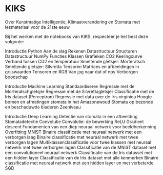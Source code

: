 # KIKS
Over Kunstmatige Intelligentie, Klimaatverandering en Stomata met lesmateriaal voor de 21ste eeuw

Bij het werken met de notebooks van KIKS, respecteer je het best deze volgorde:

Introductie Python
    Aan de slag
    Rekenen
    Datastructuur
    Structuren
    Datastructuur NumPy
    Functies
    Klassen
    Grafieken
    CO2
    Keelingcurve
    Verband tussen CO2 en temperatuur
    Smeltende gletsjer: Morteratsch
    Smeltende gletsjer: Silvretta
    Tensoren
    Matrices en afbeeldingen in grijswaarden
    Tensoren en RGB
	Van jpg naar dat of npy
	Verborgen boodschap

Introductie Machine Learning
    Standaardiseren
    Regressie met de Morteratschgletsjer 
    Regressie met de Silvrettagletsjer
    Classificatie met de Iris dataset (Perceptron)
    Regressie met data over de Iris virginica
    Hoogte bomen en afmetingen stomata in het Amazonewoud
    Stomata op bezonde en beschaduwde bladeren
	Zeeniveau
    
Introductie Deep Learning
    Detectie van stomata in een afbeelding
	Stomatadetectie
    Convolutie
    Convolutie: de bewerking
	ReLU
    Gradient descent
    Fundamenten van een diep neuraal netwerk voor beeldherkenning
    Overfitting
	MNIST
	Binaire classificatie met neuraal netwerk met een verborgen laag
    Binaire classificatie met neuraal netwerk met twee verborgen lagen
	Multiklassenclassificatie voor twee klassen met neuraal netwerk met twee verborgen lagen
	Classificatie van de MNIST dataset met een convolutioneel neuraal netwerk 
	Classificatie van de Iris datasset met een hidden layer
	Classificatie van de Iris dataset met alle kenmerken
	Binaire classificatie met neuraal netwerk met een hidden layer en met verbeterde SGD
    
    

